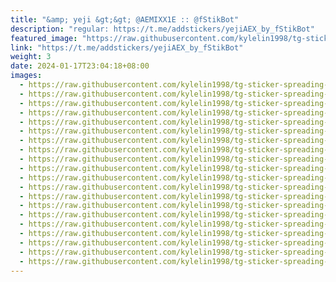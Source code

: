 ```yaml
---
title: "&amp; yeji &gt;&gt; @AEMIXX1E :: @fStikBot"
description: "regular: https://t.me/addstickers/yejiAEX_by_fStikBot"
featured_image: "https://raw.githubusercontent.com/kylelin1998/tg-sticker-spreading-worldwide-images/main/img/e6d91566-818e-4373-9e6a-c015cfedbcbc.jpg"
link: "https://t.me/addstickers/yejiAEX_by_fStikBot"
weight: 3
date: 2024-01-17T23:04:18+08:00
images:
  - https://raw.githubusercontent.com/kylelin1998/tg-sticker-spreading-worldwide-images/main/img/e6d91566-818e-4373-9e6a-c015cfedbcbc.jpg
  - https://raw.githubusercontent.com/kylelin1998/tg-sticker-spreading-worldwide-images/main/img/3e6a9267-687b-45ea-8401-a239a8b86aa6.jpg
  - https://raw.githubusercontent.com/kylelin1998/tg-sticker-spreading-worldwide-images/main/img/0e66caeb-95e8-4875-9711-c2955393b356.jpg
  - https://raw.githubusercontent.com/kylelin1998/tg-sticker-spreading-worldwide-images/main/img/2cb396d0-4f20-4aef-9129-365d81fee6bf.jpg
  - https://raw.githubusercontent.com/kylelin1998/tg-sticker-spreading-worldwide-images/main/img/6e48f005-0b5c-41d3-b715-7e37792c64ab.jpg
  - https://raw.githubusercontent.com/kylelin1998/tg-sticker-spreading-worldwide-images/main/img/4a0d10b4-058e-409b-b981-3153379e8df3.jpg
  - https://raw.githubusercontent.com/kylelin1998/tg-sticker-spreading-worldwide-images/main/img/3b4f1342-e175-45d8-8306-70d3e62e3fef.jpg
  - https://raw.githubusercontent.com/kylelin1998/tg-sticker-spreading-worldwide-images/main/img/0fe3a828-0056-40b8-b270-db1df0916e45.jpg
  - https://raw.githubusercontent.com/kylelin1998/tg-sticker-spreading-worldwide-images/main/img/3aa456fe-233d-4909-aa81-7eabc88cf8e9.jpg
  - https://raw.githubusercontent.com/kylelin1998/tg-sticker-spreading-worldwide-images/main/img/61be91ce-adfe-4148-b12d-64c008f39328.jpg
  - https://raw.githubusercontent.com/kylelin1998/tg-sticker-spreading-worldwide-images/main/img/3c38a87c-4c64-4602-a4bd-7f4df6fd89f5.jpg
  - https://raw.githubusercontent.com/kylelin1998/tg-sticker-spreading-worldwide-images/main/img/ab4b3ced-9b06-4e15-970c-fbc4045b9bcc.jpg
  - https://raw.githubusercontent.com/kylelin1998/tg-sticker-spreading-worldwide-images/main/img/6a09b9fa-fc82-4e91-90fb-569b734114fb.jpg
  - https://raw.githubusercontent.com/kylelin1998/tg-sticker-spreading-worldwide-images/main/img/c52acbb2-d402-4d18-ae99-387558fa6f64.jpg
  - https://raw.githubusercontent.com/kylelin1998/tg-sticker-spreading-worldwide-images/main/img/84f5dfb1-8082-4296-895b-bb323793f9fe.jpg
  - https://raw.githubusercontent.com/kylelin1998/tg-sticker-spreading-worldwide-images/main/img/1098cee7-831f-4bde-8019-ad32c31931be.jpg
  - https://raw.githubusercontent.com/kylelin1998/tg-sticker-spreading-worldwide-images/main/img/59401807-1fc2-4dec-ba9b-5e0b9a6af013.jpg
  - https://raw.githubusercontent.com/kylelin1998/tg-sticker-spreading-worldwide-images/main/img/862b58f4-09a4-40fc-8700-fa59f0001c3f.jpg
  - https://raw.githubusercontent.com/kylelin1998/tg-sticker-spreading-worldwide-images/main/img/6aeffdb7-3873-41d7-8947-e98978874ed4.jpg
  - https://raw.githubusercontent.com/kylelin1998/tg-sticker-spreading-worldwide-images/main/img/64ea86f9-9ba6-4366-8cb5-5f078b942746.jpg
---
```

